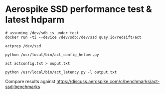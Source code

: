 # Aerospike SSD performance test & latest hdparm

    # assuming /dev/sdb is under test
    docker run -ti --device /dev/sdb:/dev/ssd quay.io/redsift/act
    
    actprep /dev/ssd

    python /usr/local/bin/act_config_helper.py

    act actconfig.txt > ouput.txt

    python /usr/local/bin/act_latency.py -l output.txt


Compare results against https://discuss.aerospike.com/c/benchmarks/act-ssd-benchmarks    